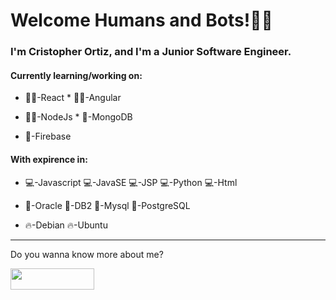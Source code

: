 # Welcome Humans and Bots!🙋‍♂️

### I'm Cristopher Ortiz, and I'm a Junior Software Engineer.

#### Currently learning/working on:

   * 👨‍💻-React       * 👨‍💻-Angular
   
   * 👨‍💻-NodeJs      * 💾-MongoDB
   
   * 💾-Firebase

#### With expirence in:

   * 💻-Javascript  💻-JavaSE   💻-JSP   💻-Python   💻-Html

   * 💾-Oracle   💾-DB2   💾-Mysql   💾-PostgreSQL

   * 🔥-Debian   🔥-Ubuntu
---
<div>
  <p>Do you wanna know more about me?</p>
  <a href="https://www.linkedin.com/in/crisdev/> target="_blank">
       <img    
    src="https://upload.wikimedia.org/wikipedia/commons/thumb/8/80/LinkedIn_Logo_2013.svg/268px-LinkedIn_Logo_2013.svg.png"
    height="34"
    width="134"
  />                                                           
  </a>
</div>
